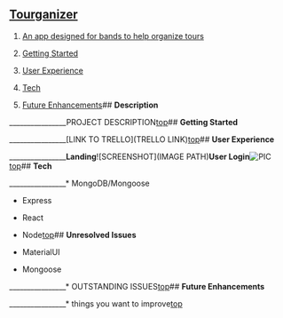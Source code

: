 ## [**Tourganizer**](https://tourganizer.herokuapp.com/) <a name="home"></a> 

1. [An app designed for bands to help organize tours](#desc)

2. [Getting Started](#start)

3. [User Experience](#ui) 

4. [Tech](#tech)

6. [Future Enhancements](#stretch)## <a name="desc"></a> **Description**

________________PROJECT DESCRIPTION[top](#home)## <a name="start"></a> **Getting Started**

________________[LINK TO TRELLO](TRELLO LINK)[top](https://trello.com/b/SQlUvKFi/tourganizer)## <a name="ui"></a> **User Experience**

________________**Landing**![SCREENSHOT](IMAGE PATH)**User Login**![PIC](PATH)[top](#home)## <a name="tech"></a> **Tech**

________________* MongoDB/Mongoose

* Express

* React

* Node[top](#home)## <a name="issues"></a> **Unresolved Issues**

* MaterialUI

* Mongoose




________________* OUTSTANDING ISSUES[top](#home)## <a name="stretch"></a> **Future Enhancements**

________________* things you want to improve[top](#home)


